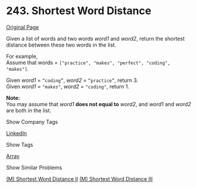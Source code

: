 # 243. Shortest Word Distance

[Original Page](https://leetcode.com/problems/shortest-word-distance/)

Given a list of words and two words _word1_ and _word2_, return the shortest distance between these two words in the list.

For example,  
Assume that words = `["practice", "makes", "perfect", "coding", "makes"]`.

Given _word1_ = `“coding”`, _word2_ = `“practice”`, return 3.  
Given _word1_ = `"makes"`, _word2_ = `"coding"`, return 1.

**Note:**  
You may assume that _word1_ **does not equal to** _word2_, and _word1_ and _word2_ are both in the list.

<div>

<div id="company_tags" class="btn btn-xs btn-warning">Show Company Tags</div>

<span class="hidebutton">[LinkedIn](/company/linkedin/)</span></div>

<div>

<div id="tags" class="btn btn-xs btn-warning">Show Tags</div>

<span class="hidebutton">[Array](/tag/array/)</span></div>

<div>

<div id="similar" class="btn btn-xs btn-warning">Show Similar Problems</div>

<span class="hidebutton">[(M) Shortest Word Distance II](/problems/shortest-word-distance-ii/) [(M) Shortest Word Distance III](/problems/shortest-word-distance-iii/)</span></div>